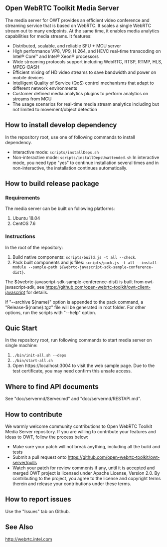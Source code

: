 ## Open WebRTC Toolkit Media Server

The media server for OWT provides an efficient video conference and streaming service that is based on WebRTC. It scales a single WebRTC stream out to many endpoints. At the same time, it enables media analytics capabilities for media streams. It features:

- Distributed, scalable, and reliable SFU + MCU server
- High performance VP8, VP9, H.264, and HEVC real-time transcoding on Intel® Core™ and Intel® Xeon® processors
- Wide streaming protocols support including WebRTC, RTSP, RTMP, HLS, MPEG-DASH
- Efficient mixing of HD video streams to save bandwidth and power on mobile devices
- Intelligent Quality of Service (QoS) control mechanisms that adapt to different network environments
- Customer defined media analytics plugins to perform analytics on streams from MCU
- The usage scenarios for real-time media stream analytics including but not limited to movement/object detection

## How to install develop dependency

In the repository root, use one of following commands to install dependency.
- Interactive mode: `scripts/installDeps.sh`
- Non-interactive mode: `scripts/installDepsUnattended.sh`
In interactive mode, you need type "yes" to continue installation several times and in non-interactive, the installation continues automatically.

## How to build release package

### Requirements
The media server can be built on following platforms:
1. Ubuntu 18.04
2. CentOS 7.6

### Instructions
In the root of the repository:
1. Build native components: `scripts/build.js -t all --check`.
2. Pack built components and js files: `scripts/pack.js -t all --install-module --sample-path ${webrtc-javascript-sdk-sample-conference-dist}`.

The ${webrtc-javascript-sdk-sample-conference-dist} is built from owt-javascript-sdk, see https://github.com/open-webrtc-toolkit/owt-client-javascript for details.

If "--archive ${name}" option is appended to the pack command, a "Release-${name}.tgz" file will be generated in root folder. For other options, run the scripts with "--help" option.

## Quic Start
In the repository root, run following commands to start media server on single machine:
1. `./bin/init-all.sh --deps`
2. `./bin/start-all.sh`
3. Open https://localhost:3004 to visit the web sample page. Due to the test certificate, you may need confirm this unsafe access.

## Where to find API documents
See "doc/servermd/Server.md" and "doc/servermd/RESTAPI.md".

## How to contribute
We warmly welcome community contributions to Open WebRTC Toolkit Media Server repository. If you are willing to contribute your features and ideas to OWT, follow the process below:
- Make sure your patch will not break anything, including all the build and tests
- Submit a pull request onto https://github.com/open-webrtc-toolkit/owt-server/pulls
- Watch your patch for review comments if any, until it is accepted and merged
OWT project is licensed under Apache License, Version 2.0. By contributing to the project, you agree to the license and copyright terms therein and release your contributions under these terms.

## How to report issues
Use the "Issues" tab on Github.

## See Also
http://webrtc.intel.com

